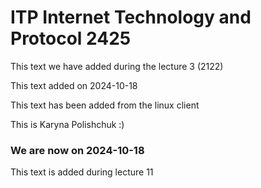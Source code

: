# ITP Internet Technology and Protocol 2425

This text we have added during the lecture 3 (2122)

This text added on 2024-10-18

This text has been added from the linux client


This is Karyna Polishchuk :)


### We are now on 2024-10-18

This text is added during lecture 11
